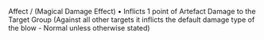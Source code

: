 Affect /<Target Group/> (Magical Damage Effect)
• Inflicts 1 point of Artefact Damage to the Target Group (Against all other targets it inflicts the default damage type of the blow - Normal unless otherwise stated)